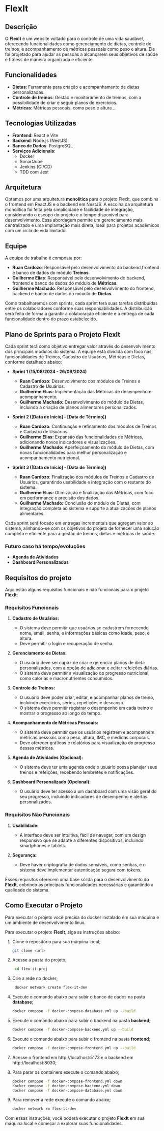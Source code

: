 # FlexIt

## Descrição
O **FlexIt** é um website voltado para o controle de uma vida saudável, oferecendo funcionalidades como gerenciamento de dietas, controle de treinos, e acompanhamento de métricas pessoais como peso e altura. Ele foi projetado para ajudar as pessoas a alcançarem seus objetivos de saúde e fitness de maneira organizada e eficiente.

## Funcionalidades
- **Dietas**: Ferramenta para criação e acompanhamento de dietas personalizadas.
- **Controle de treinos**: Gestão e monitoramento de treinos, com a possibilidade de criar e seguir planos de exercícios.
- **Métricas**: Métricas pessoais, como peso e altura...

## Tecnologias Utilizadas
- **Frontend**: React e Vite
- **Backend**: Node.js (NestJS)
- **Banco de Dados**: PostgreSQL
- **Serviços Adicionais**:
  - Docker
  - SonarQube
  - Jenkins (CI/CD)
  - TDD com Jest

## Arquitetura
Optamos por uma arquitetura **monolítica** para o projeto FlexIt, que combina o frontend em ReactJS e o backend em NestJS. A escolha da arquitetura monolítica foi feita pela simplicidade e facilidade de integração, considerando o escopo do projeto e o tempo disponível para desenvolvimento. Essa abordagem permite um gerenciamento mais centralizado e uma implantação mais direta, ideal para projetos acadêmicos com um ciclo de vida limitado.

## Equipe
A equipe de trabalho é composta por:
- **Ruan Cardozo**: Responsável pelo desenvolvimento do backend,frontend e banco de dados do módulo **Treinos**.
- **Guilherme Elias**: Responsável pelo desenvolvimento do backend, frontend e banco de dados do módulo de **Métricas**.
- **Guilherme Machado**: Responsável pelo desenvolvimento do frontend, backend e banco de dados do móudlo de **Dietas**.

Como trabalharemos com sprints, cada sprint terá suas tarefas distribuídas entre os colaboradores conforme suas responsabilidades. A distribuição será feita de forma a garantir a colaboração eficiente e a entrega de cada funcionalidade dentro do prazo estabelecido.

## Plano de Sprints para o Projeto FlexIt

Cada sprint terá como objetivo entregar valor através do desenvolvimento dos principais módulos do sistema. A equipe está dividida com foco nas funcionalidades de Treinos, Cadastro de Usuários, Métricas e Dietas, conforme detalhado abaixo:

- **Sprint 1 (15/08/2024 - 26/09/2024)**
  - **Ruan Cardozo:** Desenvolvimento dos módulos de Treinos e Cadastro de Usuários.
  - **Guilherme Elias:** Implementação das Métricas de desempenho e acompanhamento.
  - **Guilherme Machado:** Desenvolvimento do módulo de Dietas, incluindo a criação de planos alimentares personalizados.

- **Sprint 2 ([Data de Início] - [Data de Término])**
  - **Ruan Cardozo:** Continuação e refinamento dos módulos de Treinos e Cadastro de Usuários.
  - **Guilherme Elias:** Expansão das funcionalidades de Métricas, adicionando novos indicadores e visualizações.
  - **Guilherme Machado:** Aperfeiçoamento do módulo de Dietas, com novas funcionalidades para melhor personalização e acompanhamento nutricional.

- **Sprint 3 ([Data de Início] - [Data de Término])**
  - **Ruan Cardozo:** Finalização dos módulos de Treinos e Cadastro de Usuários, garantindo usabilidade e integração com o restante do sistema.
  - **Guilherme Elias:** Otimização e finalização das Métricas, com foco em performance e precisão dos dados.
  - **Guilherme Machado:** Conclusão do módulo de Dietas, com integração completa ao sistema e suporte a atualizações de planos alimentares.

Cada sprint será focado em entregas incrementais que agregam valor ao sistema, alinhando-se com os objetivos do projeto de fornecer uma solução completa e eficiente para a gestão de treinos, dietas e métricas de saúde.

### Futuro caso há tempo/evoluções

- **Agenda de Atividades**
- **Dashboard Personalizados**

## Requisitos do projeto

Aqui estão alguns requisitos funcionais e não funcionais para o projeto **FlexIt**:

### Requisitos Funcionais

1. **Cadastro de Usuários:**
   - O sistema deve permitir que usuários se cadastrem fornecendo nome, email, senha, e informações básicas como idade, peso, e altura.
   - Deve permitir o login e recuperação de senha.

2. **Gerenciamento de Dietas:**
   - O usuário deve ser capaz de criar e gerenciar planos de dieta personalizados, com a opção de adicionar e editar refeições diárias.
   - O sistema deve permitir a visualização do progresso nutricional, como calorias e macronutrientes consumidos.

3. **Controle de Treinos:**
   - O usuário deve poder criar, editar, e acompanhar planos de treino, incluindo exercícios, séries, repetições e descanso.
   - O sistema deve permitir registrar o desempenho em cada treino e mostrar o progresso ao longo do tempo.

4. **Acompanhamento de Métricas Pessoais:**
   - O sistema deve permitir que os usuários registrem e acompanhem métricas pessoais como peso, altura, IMC, e medidas corporais.
   - Deve oferecer gráficos e relatórios para visualização do progresso dessas métricas.

5. **Agenda de Atividades (Opcional):**
   - O sistema deve ter uma agenda onde o usuário possa planejar seus treinos e refeições, recebendo lembretes e notificações.

6. **Dashboard Personalizado (Opcional):**
   - O usuário deve ter acesso a um dashboard com uma visão geral do seu progresso, incluindo indicadores de desempenho e alertas personalizados.

### Requisitos Não Funcionais

1. **Usabilidade:**
   - A interface deve ser intuitiva, fácil de navegar, com um design responsivo que se adapte a diferentes dispositivos, incluindo smartphones e tablets.

2. **Segurança:**
   - Deve haver criptografia de dados sensíveis, como senhas, e o sistema deve implementar autenticação segura com tokens.

Esses requisitos oferecem uma base sólida para o desenvolvimento do **FlexIt**, cobrindo as principais funcionalidades necessárias e garantindo a qualidade do sistema.

## Como Executar o Projeto

Para executar o projeto você precisa do docker instalado em sua máquina e um ambiente de desenvolvimento linux.

Para executar o projeto **FlexIt**, siga as instruções abaixo:

1. Clone o repositório para sua máquina local;
   ```bash
   git clone <url>
   ```
2. Acesse a pasta do projeto;
   ```bash
    cd flex-it-proj
    ```

3. Crie a rede no docker;
    ```bash
     docker network create flex-it-dev
     ```

4. Execute o comando abaixo para subir o banco de dados na pasta **database**;
    ```bash
    docker compose -f docker-compose-database.yml up --build
    ```

5. Execute o comando abaixo para subir o backend na pasta **backend**;
    ```bash
    docker compose -f docker-compose-backend.yml up --build
    ```

6. Execute o comando abaixo para subir o frontend na pasta **frontend**;
    ```bash
    docker compose -f docker-compose-frontend.yml up --build
    ```

7. Acesse o frontend em http://localhost:5173 e o backend em http://localhost:8030;

8. Para parar os containers execute o comando abaixo;
    ```bash
    docker compose -f docker-compose-frontend.yml down
    docker compose -f docker-compose-backend.yml down
    docker compose -f docker-compose-database.yml down
    ```

9. Para remover a rede execute o comando abaixo;
    ```bash
    docker network rm flex-it-dev
    ```

Com essas instruções, você poderá executar o projeto **FlexIt** em sua máquina local e começar a explorar suas funcionalidades.